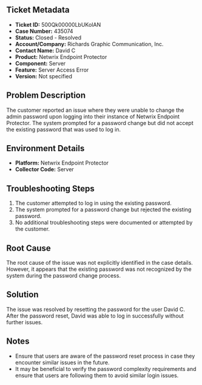 ## Ticket Metadata
- **Ticket ID:** 500Qk00000LbUKoIAN
- **Case Number:** 435074
- **Status:** Closed - Resolved
- **Account/Company:** Richards Graphic Communication, Inc.
- **Contact Name:** David C
- **Product:** Netwrix Endpoint Protector
- **Component:** Server
- **Feature:** Server Access Error
- **Version:** Not specified

## Problem Description
The customer reported an issue where they were unable to change the admin password upon logging into their instance of Netwrix Endpoint Protector. The system prompted for a password change but did not accept the existing password that was used to log in.

## Environment Details
- **Platform:** Netwrix Endpoint Protector
- **Collector Code:** Server

## Troubleshooting Steps
1. The customer attempted to log in using the existing password.
2. The system prompted for a password change but rejected the existing password.
3. No additional troubleshooting steps were documented or attempted by the customer.

## Root Cause
The root cause of the issue was not explicitly identified in the case details. However, it appears that the existing password was not recognized by the system during the password change process.

## Solution
The issue was resolved by resetting the password for the user David C. After the password reset, David was able to log in successfully without further issues.

## Notes
- Ensure that users are aware of the password reset process in case they encounter similar issues in the future.
- It may be beneficial to verify the password complexity requirements and ensure that users are following them to avoid similar login issues.